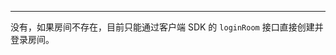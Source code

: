 <Title>Express 的服务端有创建房间的 API 吗？</Title>



- - -

没有，如果房间不存在，目前只能通过客户端 SDK 的 `loginRoom` 接口直接创建并登录房间。